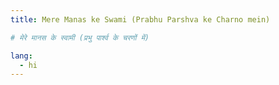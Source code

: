 ```yaml
---
title: Mere Manas ke Swami (Prabhu Parshva ke Charno mein)

# मेरे मानस के स्वामी (प्रभु पार्श्व के चरणों में)

lang:
  - hi
---
```

